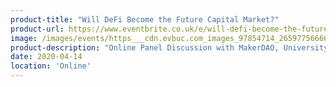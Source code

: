 ```yaml
---
product-title: "Will DeFi Become the Future Capital Market?"
product-url: https://www.eventbrite.co.uk/e/will-defi-become-the-future-capital-market-online-panel-discussion-tickets-101648689968
image: /images/events/https___cdn.evbuc.com_images_97854714_265977566662_1_original.jpeg
product-description: "Online Panel Discussion with MakerDAO, University Basel, Ernst & Young"  
date: 2020-04-14
location: 'Online'
---
```

